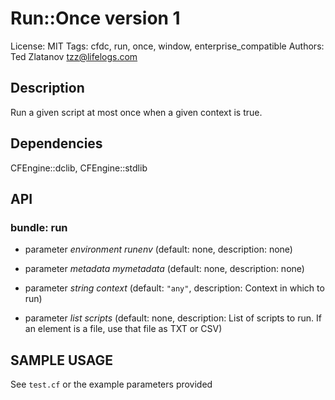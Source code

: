 # Run::Once version 1

License: MIT
Tags: cfdc, run, once, window, enterprise_compatible
Authors: Ted Zlatanov <tzz@lifelogs.com>

## Description
Run a given script at most once when a given context is true.

## Dependencies
CFEngine::dclib, CFEngine::stdlib

## API
### bundle: run
* parameter _environment_ *runenv* (default: none, description: none)

* parameter _metadata_ *mymetadata* (default: none, description: none)

* parameter _string_ *context* (default: `"any"`, description: Context in which to run)

* parameter _list_ *scripts* (default: none, description: List of scripts to run.  If an element is a file, use that file as TXT or CSV)


## SAMPLE USAGE
See `test.cf` or the example parameters provided

